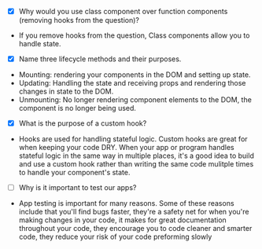 - [x] Why would you use class component over function components (removing hooks from the question)?
* If you remove hooks from the question, Class components allow you to handle state. 

- [x] Name three lifecycle methods and their purposes.
* Mounting: rendering your components in the DOM and setting up state.
* Updating: Handling the state and receiving props and rendering those changes in state to the DOM.
* Unmounting: No longer rendering component elements to the DOM, the component is no longer being used.


- [x] What is the purpose of a custom hook?
* Hooks are used for handling stateful logic. Custom hooks are great for when keeping your code DRY. When your app or program handles stateful logic in the same way in multiple places, it's a good idea to build and use a custom hook rather than writing the same code mulitple times to handle your component's state.

- [ ] Why is it important to test our apps?
* App testing is important for many reasons. Some of these reasons include that you'll find bugs faster, they're a safety net for when you're making changes in your code, it makes for great documentation throughout your code, they encourage you to code cleaner and smarter code, they reduce your risk of your code preforming slowly 